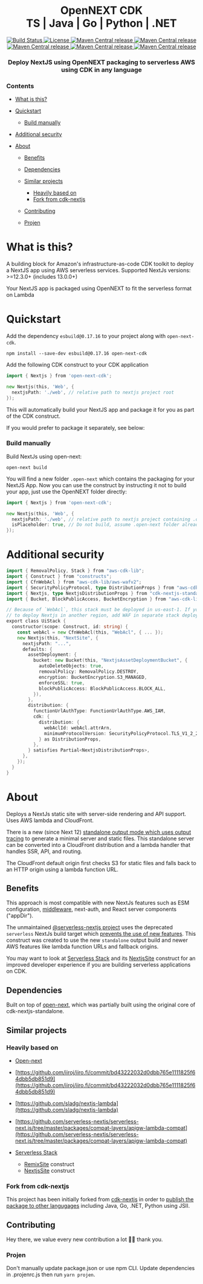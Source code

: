 <h1 align="center">OpenNEXT CDK<br/>TS | Java | Go | Python | .NET</h1>
<div align="center">
  <a href="https://github.com/datasprayio/open-next-cdk/actions?query=workflow%3A%22build%22">
    <img alt="Build Status" src="https://img.shields.io/github/actions/workflow/status/datasprayio/open-next-cdk/build.yml?style=for-the-badge">
  </a>
  <a href="https://github.com/datasprayio/open-next-cdk/blob/master/LICENSE">
    <img alt="License" src="https://img.shields.io/github/license/datasprayio/open-next-cdk?style=for-the-badge">
  </a>
  <a href="https://search.maven.org/artifact/io.dataspray/open-next-cdk">
    <img alt="Maven Central release" src="https://img.shields.io/maven-central/v/io.dataspray/open-next-cdk?style=for-the-badge">
  </a>
  <a href="https://www.npmjs.com/package/matusfaro/open-next-cdk">
    <img alt="Maven Central release" src="https://img.shields.io/npm/v/open-next-cdk?style=for-the-badge">
  </a>
  <a href="https://pypi.org/project/open-next-cdk/">
    <img alt="Maven Central release" src="https://img.shields.io/pypi/v/open-next-cdk?style=for-the-badge">
  </a>
  <a href="https://github.com/orgs/datasprayio/packages?repo_name=open-next-cdk">
    <img alt="Maven Central release" src="https://img.shields.io/github/go-mod/go-version/datasprayio/open-next-cdk?style=for-the-badge">
  </a>
  <a href="https://www.nuget.org/packages/open-next-cdk">
    <img alt="Maven Central release" src="https://img.shields.io/nuget/v/open-next-cdk?style=for-the-badge">
  </a>
</div>
<h3 align="center">Deploy NextJS using OpenNEXT packaging to serverless AWS using CDK in any language</h3>

### Contents

* [What is this?](#what-is-this)
* [Quickstart](#quickstart)

  * [Build manually](#build-manually)
* [Additional security](#additional-security)
* [About](#about)

  * [Benefits](#benefits)
  * [Dependencies](#dependencies)
  * [Similar projects](#similar-projects)

    * [Heavily based on](#heavily-based-on)
    * [Fork from cdk-nextjs](#fork-from-cdk-nextjs)
  * [Contributing](#contributing)
  * [Projen](#projen)

# What is this?

A building block for Amazon's infrastructure-as-code CDK toolkit to deploy a NextJS app using AWS serverless services.
Supported NextJs versions: >=12.3.0+ (includes 13.0.0+)

Your NextJS app is packaged using OpenNEXT to fit the serverless format on Lambda

# Quickstart

Add the dependency `esbuild@0.17.16` to your project along with `open-next-cdk`.

```shell
npm install --save-dev esbuild@0.17.16 open-next-cdk
```

Add the following CDK construct to your CDK application

```go
import { Nextjs } from 'open-next-cdk';

new Nextjs(this, 'Web', {
  nextjsPath: './web', // relative path to nextjs project root
});
```

This will automatically build your NextJS app and package it for you as part of the CDK construct.

If you would prefer to package it separately, see below:

### Build manually

Build NextJs using open-next:

```shell
open-next build
```

You will find a new folder `.open-next` which contains the packaging for your NextJS App. Now you can use the construct by instructing it not to build your app, just use the OpenNEXT folder directly:

```go
import { Nextjs } from 'open-next-cdk';

new Nextjs(this, 'Web', {
  nextjsPath: './web', // relative path to nextjs project containing .open-next folder
  isPlaceholder: true, // Do not build, assume .open-next folder already exists
});
```

# Additional security

```go
import { RemovalPolicy, Stack } from "aws-cdk-lib";
import { Construct } from "constructs";
import { CfnWebAcl } from "aws-cdk-lib/aws-wafv2";
import { SecurityPolicyProtocol, type DistributionProps } from "aws-cdk-lib/aws-cloudfront";
import { Nextjs, type NextjsDistributionProps } from "cdk-nextjs-standalone";
import { Bucket, BlockPublicAccess, BucketEncryption } from "aws-cdk-lib/aws-s3";

// Because of `WebAcl`, this stack must be deployed in us-east-1. If you want
// to deploy Nextjs in another region, add WAF in separate stack deployed in us-east-1
export class UiStack {
  constructor(scope: Construct, id: string) {
    const webAcl = new CfnWebAcl(this, "WebAcl", { ... });
    new Nextjs(this, "NextSite", {
      nextjsPath: "...",
      defaults: {
        assetDeployment: {
          bucket: new Bucket(this, "NextjsAssetDeploymentBucket", {
            autoDeleteObjects: true,
            removalPolicy: RemovalPolicy.DESTROY,
            encryption: BucketEncryption.S3_MANAGED,
            enforceSSL: true,
            blockPublicAccess: BlockPublicAccess.BLOCK_ALL,
          }),
        },
        distribution: {
          functionUrlAuthType: FunctionUrlAuthType.AWS_IAM,
          cdk: {
            distribution: {
              webAclId: webAcl.attrArn,
              minimumProtocolVersion: SecurityPolicyProtocol.TLS_V1_2_2021,
            } as DistributionProps,
          },
        } satisfies Partial<NextjsDistributionProps>,
      },
    });
  }
}
```

# About

Deploys a NextJs static site with server-side rendering and API support. Uses AWS lambda and CloudFront.

There is a new (since Next 12) [standalone output mode which uses output tracing](https://nextjs.org/docs/advanced-features/output-file-tracing) to generate a minimal server and static files.
This standalone server can be converted into a CloudFront distribution and a lambda handler that handles SSR, API, and routing.

The CloudFront default origin first checks S3 for static files and falls back to an HTTP origin using a lambda function URL.

## Benefits

This approach is most compatible with new NextJs features such as ESM configuration, [middleware](https://nextjs.org/docs/advanced-features/middleware), next-auth, and React server components ("appDir").

The unmaintained [@serverless-nextjs project](https://github.com/serverless-nextjs/serverless-next.js) uses the deprecated `serverless` NextJs build target which [prevents the use of new features](https://github.com/serverless-nextjs/serverless-next.js/pull/2478).
This construct was created to use the new `standalone` output build and newer AWS features like lambda function URLs and fallback origins.

You may want to look at [Serverless Stack](https://sst.dev) and its [NextjsSite](https://docs.sst.dev/constructs/NextjsSite) construct for an improved developer experience if you are building serverless applications on CDK.

## Dependencies

Built on top of [open-next](https://open-next.js.org/), which was partially built using the original core of cdk-nextjs-standalone.

## Similar projects

### Heavily based on

* [Open-next](https://open-next.js.org/)
* [https://github.com/iiroj/iiro.fi/commit/bd43222032d0dbb765e1111825f64dbb5db851d9](https://github.com/iiroj/iiro.fi/commit/bd43222032d0dbb765e1111825f64dbb5db851d9)
* [https://github.com/sladg/nextjs-lambda](https://github.com/sladg/nextjs-lambda)
* [https://github.com/serverless-nextjs/serverless-next.js/tree/master/packages/compat-layers/apigw-lambda-compat](https://github.com/serverless-nextjs/serverless-next.js/tree/master/packages/compat-layers/apigw-lambda-compat)
* [Serverless Stack](https://github.com/serverless-stack/sst)

  * [RemixSite](https://github.com/serverless-stack/sst/blob/master/packages/resources/src/NextjsSite.ts) construct
  * [NextjsSite](https://github.com/serverless-stack/sst/blob/master/packages/resources/src/RemixSite.ts) construct

### Fork from cdk-nextjs

This project has been initially forked from [cdk-nextjs](https://github.com/jetbridge/cdk-nextjs) in order to [publish the package to other langugages](https://github.com/jetbridge/cdk-nextjs/issues/120#issuecomment-1634926223) including Java, Go, .NET, Python using JSII.

## Contributing

Hey there, we value every new contribution a lot 🙏🏼 thank you.

### Projen

Don't manually update package.json or use npm CLI. Update dependencies in .projenrc.js then run `yarn projen`.
